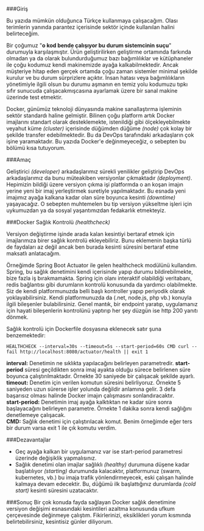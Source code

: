 ###Giriş

Bu yazıda mümkün olduğunca Türkçe kullanmaya çalışacağım. Olası terimlerin yanında parantez içerisinde sektör içinde kullanılan halini belirteceğim.  

Bir çoğumuz "**o kod bende çalışıyor bu durum sistemcinin suçu**" durumuyla karşılaşmıştır. Ürün geliştirilirken geliştirme ortamında farkında olmadan ya da olarak bulundurduğumuz bazı bağımlılıklar ve kütüphaneler ile çoğu kodumuz kendi makinemizde ayağa kalkabilmektedir. Ancak müşteriye hitap eden gerçek ortamda çoğu zaman sistemler minimal şekilde kurulur ve bu durum sürprizlere açıktır. İnsan hatası veya bağımlılıkların yönetimiyle ilgili olsun bu durumu aşmanın en temiz yolu kodumuzu tıpkı sıfır sunucuda çalışacakmışcasına ayarlamak üzere bir sanal makine üzerinde test etmektir.  

Docker, günümüz teknoloji dünyasında makine sanallaştırma işleminin sektör standardı haline gelmiştir. Bilinen çoğu platform artık Docker imajlarını standart olarak desteklemekte, istenildiği gibi ölçekleyebilmekte veyahut küme _(cluster)_ içerisinde düğümden düğüme _(node)_ çok kolay bir şekilde transfer edebilmektedir. Bu da DevOps tarafındaki arkadaşların çok işine yaramaktadır. Bu yazıda Docker'e değinmeyeceğiz, o sebepten bu bölümü kısa tutuyorum.

###Amaç

Geliştirici _(developer)_ arkadaşlarımız sürekli yenilikler geliştirip DevOps arkadaşlarımız da bunu müteakiben versiyonlar çıkmaktadır _(deployment)_. Hepimizin bildiği üzere versiyon çıkma işi platformda o an koşan imajın yerine yeni bir imaj yerleştirmek suretiyle yapılmaktadır. Bu esnada yeni imajımız ayağa kalkana kadar olan süre boyunca kesinti _(downtime)_ yaşayacağız. O sebepten muhtemelen bu tip versiyon yükseltme işleri için uykumuzdan ya da sosyal yaşantımızdan fedakarlık etmekteyiz.

###Docker Sağlık Kontrolü _(healthcheck)_

Versiyon değiştirme işinde arada kalan kesintiyi bertaraf etmek için imajlarımıza birer sağlık kontrolü ekleyebiliriz. Bunu eklemenin başka türlü de faydaları az değil ancak ben burada kesinti süresini bertaraf etme maksatlı anlatacağım.

Örneğimde Spring Boot Actuator ile gelen healthcheck modülünü kullandım. Spring, bu sağlık denetimini kendi içerisinde yapıp durumu bildirebilmekte, bize fazla iş bırakmamakta. Spring için olanı interaktif olabildiği veritabanı, redis bağlantısı gibi durumların kontrolü konusunda da yardımcı olabilmekte. Siz de kendi platformunuzda belli başlı kontroller yapıp periyodik olarak yoklayabilirsiniz. Kendi platformunuzda da (.net, node.js, php vb.) konuyla ilgili bileşenler bulabilirsiniz. Genel mantık, bir endpoint yaratıp, uygulamanız için hayati bileşenlerin kontrolünü yaptırıp her şey düzgün ise http 200 yanıtı dönmek.  

Sağlık kontrolü için Dockerfile dosyasına eklenecek satır şuna benzemektedir:

```
HEALTHCHECK --interval=30s --timeout=5s --start-period=60s CMD curl --fail http://localhost:8080/actuator/health || exit 1
```

**interval:** Denetimin ne sıklıkta yapılacağını belirleyen parametredir. **start-period** süresi geçildikten sonra imaj ayakta olduğu sürece belirlenen süre boyunca çalıştırılmaktadır. Örnekte 30 saniyede bir çalışacak şekilde ayarlı.  
**timeout:** Denetim için verilen komutun süresini belirliyoruz. Örnekte 5 saniyeden uzun sürerse işler yolunda değildir anlamına gelir. 3 defa başarısız olması halinde Docker imajın çalışmasını sonlandıracaktır.  
**start-period:** Denetimin imaj ayağa kalktıktan ne kadar süre sonra başlayacağını belirleyen parametre. Örnekte 1 dakika sonra kendi sağlığını denetlemeye çalışacak.  
**CMD:** Sağlık denetimi için çalıştırılacak komut. Benim örneğimde eğer ters bir durum varsa exit 1 ile çık komutu verdim.

###Dezavantajlar
- Geç ayağa kalkan bir uygulamanız var ise start-period parametresi üzerinde değişiklik yapmalısınız.
- Sağlık denetimi olan imajlar sağlıklı _(healthy)_ durumuna düşene kadar başlatılıyor _(starting)_ durumunda kalacaktır, platformunuz (swarm, kubernetes, vb.) bu imaja trafik yönlendirmeyecek, eski çalışan halinde kalmaya devam edecektir. Bu, düğümü ilk başlattığınız durumlarda _(cold start)_ kesinti süresini uzatacaktır.

###Sonuç
Bir çok konuda fayda sağlayan Docker sağlık denetimine versiyon değişimi esnasındaki kesintileri azaltma konusunda ufkum çerçevesinde değinmeye çalıştım. Fikirlerinizi, eksiklikleri yorum kısmında belirtebilirsiniz, kesintisiz günler diliyorum.